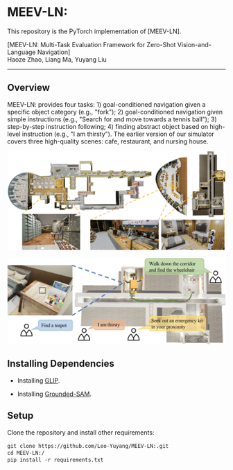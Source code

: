 # MEEV-LN:

This repository is the PyTorch implementation of [MEEV-LN].

[MEEV-LN: Multi-Task Evaluation Framework for Zero-Shot Vision-and-Language Navigation]
</br>
Haoze Zhao, 
Liang Ma,
Yuyang Liu


--------



## Overview
MEEV-LN: provides four tasks: 1) goal-conditioned navigation given a specific object category (e.g., "fork"); 2) goal-conditioned navigation given simple instructions (e.g., "Search for and move towards a tennis ball"); 3) step-by-step instruction following; 4) finding abstract object based on high-level instruction (e.g., "I am thirsty"). The earlier version of our simulator covers three high-quality scenes: cafe, restaurant, and nursing house.

![scene](./docs/scenes.png)

![task](./docs/tasks.png)


## Installing Dependencies
- Installing [GLIP](https://github.com/microsoft/GLIP).

- Installing [Grounded-SAM](https://github.com/IDEA-Research/Grounded-Segment-Anything).


## Setup
Clone the repository and install other requirements:
```
git clone https://github.com/Leo-Yuyang/MEEV-LN:.git
cd MEEV-LN:/
pip install -r requirements.txt
```
